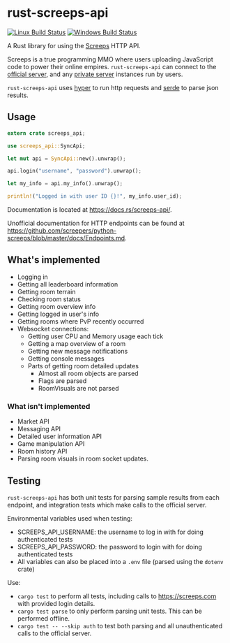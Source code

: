 rust-screeps-api
================
[![Linux Build Status][travis-image]][travis-builds]
[![Windows Build Status][appveyor-image]][appveyor-builds]

A Rust library for using the [Screeps] HTTP API.

Screeps is a true programming MMO where users uploading JavaScript code to power their online empires.
`rust-screeps-api` can connect to the [official server][screeps], and any [private server][screeps-os] instances run by
users.

`rust-screeps-api` uses [hyper] to run http requests and [serde] to parse json results.

## Usage

```rust
extern crate screeps_api;

use screeps_api::SyncApi;

let mut api = SyncApi::new().unwrap();

api.login("username", "password").unwrap();

let my_info = api.my_info().unwrap();

println!("Logged in with user ID {}!", my_info.user_id);
```

Documentation is located at https://docs.rs/screeps-api/.

Unofficial documentation for HTTP endpoints can be found at https://github.com/screepers/python-screeps/blob/master/docs/Endpoints.md.

## What's implemented

- Logging in
- Getting all leaderboard information
- Getting room terrain
- Checking room status
- Getting room overview info
- Getting logged in user's info
- Getting rooms where PvP recently occurred
- Websocket connections:
  - Getting user CPU and Memory usage each tick
  - Getting a map overview of a room
  - Getting new message notifications
  - Getting console messages
  - Parts of getting room detailed updates
    - Almost all room objects are parsed
    - Flags are parsed
    - RoomVisuals are not parsed

### What isn't implemented

- Market API
- Messaging API
- Detailed user information API
- Game manipulation API
- Room history API
- Parsing room visuals in room socket updates.

## Testing

`rust-screeps-api` has both unit tests for parsing sample results from each endpoint, and integration tests which make calls to the official server.

Environmental variables used when testing:
- SCREEPS_API_USERNAME: the username to log in with for doing authenticated tests
- SCREEPS_API_PASSWORD: the password to login with for doing authenticated tests
- All variables can also be placed into a `.env` file (parsed using the `dotenv` crate)

Use:
- `cargo test` to perform all tests, including calls to https://screeps.com with provided login details.
- `cargo test parse` to only perform parsing unit tests. This can be performed offline.
- `cargo test -- --skip auth` to test both parsing and all unauthenticated calls to the official server.

[travis-image]: https://travis-ci.org/daboross/rust-screeps-api.svg?branch=master
[travis-builds]: https://travis-ci.org/daboross/rust-screeps-api
[appveyor-image]: https://ci.appveyor.com/api/projects/status/github/daboross/rust-screeps-api?branch=master&svg=true
[appveyor-builds]: https://ci.appveyor.com/project/daboross/rust-screeps-api
[screeps]: https://screeps.com
[screeps-os]: https://github.com/screeps/screeps/
[hyper]: https://github.com/hyperium/hyper/
[serde]: https://github.com/serde-rs/json/
[`serde_json::Value`]: https://docs.serde.rs/serde_json/value/enum.Value.html

